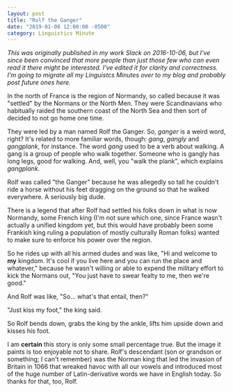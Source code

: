 ```yaml
---
layout: post
title: "Rolf the Ganger"
date: "2019-01-08 12:00:00 -0500"
category: Linguistics Minute
---
```

_This was originally published in my work Slack on 2016-10-06, but I've since
been convinced that more people than just those few who can even read it there
might be interested. I've edited it for clarity and correctness. I'm going to
migrate all my Linguistcs Minutes over to my blog and probably post future ones
here._

In the north of France is the region of Normandy, so called because it was
"settled" by the Normans or the North Men. They were Scandinavians who
habitually raided the southern coast of the North Sea and then sort of decided
to not go home one time.

They were led by a man named Rolf the Ganger. So, _ganger_ is a weird word,
right? It's related to more familiar words, though: _gang_, _gangly_ and
_gangplank_, for instance. The word _gang_ used to be a verb about walking. A
gang is a group of people who walk together. Someone who is gangly has long
legs, good for walking. And, well, you "walk the plank", which explains
_gangplank_.

Rolf was called "the Ganger" because he was allegedly so tall he couldn't ride a
horse without his feet dragging on the ground so that he walked everywhere. A
seriously big dude.

There is a legend that after Rolf had settled his folks down in what is now
Normandy, some French king (I'm not sure which one, since France wasn't actually
a unified kingdom yet, but this would have probably been some Frankish king
ruling a population of mostly culturally Roman folks) wanted to make sure to
enforce his power over the region.

So he rides up with all his armed dudes and was like, "Hi and welcome to **my**
kingdom. It's cool if you live here and you can run the place and whatever,"
because he wasn't willing or able to expend the military effort to kick the
Normans out, "You just have to swear fealty to me, then we're good."

And Rolf was like, "So… what's that entail, then?"

"Just kiss my foot," the king said.

So Rolf bends down, grabs the king by the ankle, lifts him upside down and
kisses his foot.

I am **certain** this story is only some small percentage true. But the image it
paints is too enjoyable not to share. Rolf's descendant (son or grandson or
something; I can't remember) was the Norman king that led the invasion of
Britain in 1066 that wreaked havoc with all our vowels and introduced most of
the huge number of Latin-derivative words we have in English today. So thanks
for that, too, Rolf.

